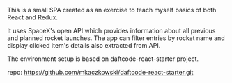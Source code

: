 This is a small SPA created as an exercise to teach myself basics of both React and Redux.

It uses SpaceX's open API which provides information about all previous and planned rocket launches. The app can filter entries by rocket name and display clicked item's details also extracted from API.

The environment setup is based on daftcode-react-starter project.


repo: https://github.com/mkaczkowski/daftcode-react-starter.git
```

